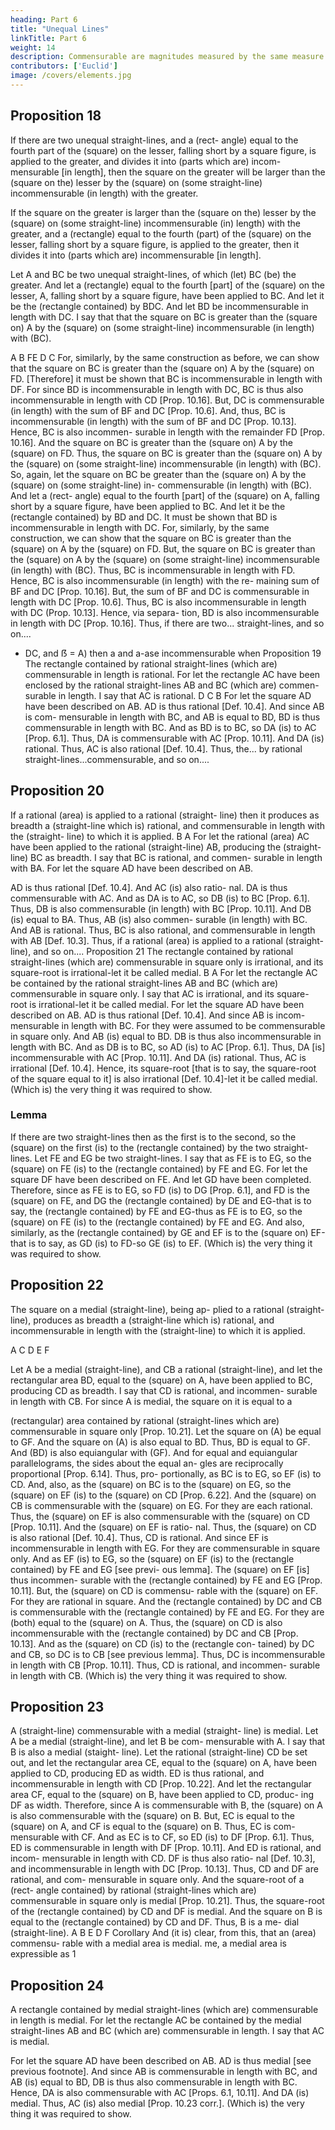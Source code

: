 ```yaml
---
heading: Part 6
title: "Unequal Lines"
linkTitle: Part 6
weight: 14
description: Commensurable are magnitudes measured by the same measure
contributors: ['Euclid']
image: /covers/elements.jpg
---
```




## Proposition 18

If there are two unequal straight-lines, and a (rect- angle) equal to the fourth part of the (square) on the lesser, falling short by a square figure, is applied to the greater, and divides it into (parts which are) incom- mensurable [in length], then the square on the greater will be larger than the (square on the) lesser by the (square) on (some straight-line) incommensurable (in length) with the greater.

If the square on the greater is larger than the (square on the) lesser by the (square) on (some straight-line) incommensurable (in) length) with the greater, and a (rectangle) equal to the fourth (part) of the (square) on the lesser, falling short by a square figure, is applied to the greater, then it divides it into (parts which are) incommensurable [in length].

Let A and BC be two unequal straight-lines, of which (let) BC (be) the greater. And let a (rectangle) equal to the fourth [part] of the (square) on the lesser, A, falling short by a square figure, have been applied to BC. And let it be the (rectangle contained) by BDC. And let BD be incommensurable in length with DC. I say that that the square on BC is greater than the (square on) A by the (square) on (some straight-line) incommensurable (in length) with (BC).

A
B FE
D
C
For, similarly, by the same construction as before, we can show that the square on BC is greater than the (square on) A by the (square) on FD. [Therefore] it must be shown that BC is incommensurable in length with DF. For since BD is incommensurable in length with DC, BC is thus also incommensurable in length with CD [Prop. 10.16]. But, DC is commensurable (in length) with the sum of BF and DC [Prop. 10.6]. And, thus, BC is incommensurable (in length) with the sum of BF and DC [Prop. 10.13]. Hence, BC is also incommen- surable in length with the remainder FD [Prop. 10.16]. And the square on BC is greater than the (square on) A by the (square) on FD. Thus, the square on BC is greater than the (square on) A by the (square) on (some straight-line) incommensurable (in length) with (BC).
So, again, let the square on BC be greater than the (square on) A by the (square) on (some straight-line) in- commensurable (in length) with (BC). And let a (rect- angle) equal to the fourth [part] of the (square) on A, falling short by a square figure, have been applied to BC. And let it be the (rectangle contained) by BD and DC. It must be shown that BD is incommensurable in length with DC.
For, similarly, by the same construction, we can show that the square on BC is greater than the (square) on A by the (square) on FD. But, the square on BC is greater than the (square) on A by the (square) on (some straight-line) incommensurable (in length) with (BC). Thus, BC is incommensurable in length with FD. Hence, BC is also incommensurable (in length) with the re- maining sum of BF and DC [Prop. 10.16]. But, the sum of BF and DC is commensurable in length with DC [Prop. 10.6]. Thus, BC is also incommensurable in length with DC (Prop. 10.13]. Hence, via separa- tion, BD is also incommensurable in length with DC [Prop. 10.16].
Thus, if there are two... straight-lines, and so on....
- DC, and ẞ = A) then a and a-ase incommensurable when
Proposition 19
The rectangle contained by rational straight-lines (which are) commensurable in length is rational.
For let the rectangle AC have been enclosed by the rational straight-lines AB and BC (which are) commen- surable in length. I say that AC is rational.
D
C
B
For let the square AD have been described on AB. AD is thus rational [Def. 10.4]. And since AB is com- mensurable in length with BC, and AB is equal to BD, BD is thus commensurable in length with BC. And as BD is to BC, so DA (is) to AC [Prop. 6.1]. Thus, DA is commensurable with AC [Prop. 10.11]. And DA (is) rational. Thus, AC is also rational [Def. 10.4]. Thus, the... by rational straight-lines...commensurable, and
so on....


## Proposition 20

If a rational (area) is applied to a rational (straight- line) then it produces as breadth a (straight-line which is) rational, and commensurable in length with the (straight- line) to which it is applied.
B
A
For let the rational (area) AC have been applied to the rational (straight-line) AB, producing the (straight-line) BC as breadth. I say that BC is rational, and commen- surable in length with BA.
For let the square AD have been described on AB.

AD is thus rational [Def. 10.4]. And AC (is) also ratio- nal. DA is thus commensurable with AC. And as DA is to AC, so DB (is) to BC [Prop. 6.1]. Thus, DB is
also commensurable (in length) with BC [Prop. 10.11]. And DB (is) equal to BA. Thus, AB (is) also commen- surable (in length) with BC. And AB is rational. Thus, BC is also rational, and commensurable in length with AB [Def. 10.3].
Thus, if a rational (area) is applied to a rational (straight-line), and so on....
Proposition 21
The rectangle contained by rational straight-lines (which are) commensurable in square only is irrational, and its square-root is irrational-let it be called medial.
B
A
For let the rectangle AC be contained by the rational straight-lines AB and BC (which are) commensurable in square only. I say that AC is irrational, and its square- root is irrational-let it be called medial.
For let the square AD have been described on AB. AD is thus rational [Def. 10.4]. And since AB is incom- mensurable in length with BC. For they were assumed to be commensurable in square only. And AB (is) equal to BD. DB is thus also incommensurable in length with BC. And as DB is to BC, so AD (is) to AC [Prop. 6.1]. Thus, DA [is] incommensurable with AC [Prop. 10.11]. And DA (is) rational. Thus, AC is irrational [Def. 10.4]. Hence, its square-root [that is to say, the square-root of the square equal to it] is also irrational [Def. 10.4]-let it be called medial. (Which is) the very thing it was required to show.


### Lemma

If there are two straight-lines then as the first is to the second, so the (square) on the first (is) to the (rectangle contained) by the two straight-lines.
Let FE and EG be two straight-lines. I say that as FE is to EG, so the (square) on FE (is) to the (rectangle contained) by FE and EG.
For let the square DF have been described on FE. And let GD have been completed. Therefore, since as FE is to EG, so FD (is) to DG [Prop. 6.1], and FD is the (square) on FE, and DG the (rectangle contained) by DE and EG-that is to say, the (rectangle contained) by FE and EG-thus as FE is to EG, so the (square) on FE (is) to the (rectangle contained) by FE and EG. And also, similarly, as the (rectangle contained) by GE and EF is to the (square on) EF-that is to say, as GD (is) to FD-so GE (is) to EF. (Which is) the very thing it was required to show.


## Proposition 22

The square on a medial (straight-line), being ap- plied to a rational (straight-line), produces as breadth a (straight-line which is) rational, and incommensurable in length with the (straight-line) to which it is applied.

A C D E
F

Let A be a medial (straight-line), and CB a rational (straight-line), and let the rectangular area BD, equal to the (square) on A, have been applied to BC, producing CD as breadth. I say that CD is rational, and incommen- surable in length with CB.
For since A is medial, the square on it is equal to a 

(rectangular) area contained by rational (straight-lines which are) commensurable in square only [Prop. 10.21]. Let the square on (A) be equal to GF. And the square on (A) is also equal to BD. Thus, BD is equal to GF. And (BD) is also equiangular with (GF). And for equal and equiangular parallelograms, the sides about the equal an- gles are reciprocally proportional [Prop. 6.14]. Thus, pro- portionally, as BC is to EG, so EF (is) to CD. And, also, as the (square) on BC is to the (square) on EG, so the (square) on EF (is) to the (square) on CD [Prop. 6.22]. And the (square) on CB is commensurable with the (square) on EG. For they are each rational. Thus, the (square) on EF is also commensurable with the (square) on CD [Prop. 10.11]. And the (square) on EF is ratio- nal. Thus, the (square) on CD is also rational [Def. 10.4]. Thus, CD is rational. And since EF is incommensurable in length with EG. For they are commensurable in square only. And as EF (is) to EG, so the (square) on EF (is) to the (rectangle contained) by FE and EG [see previ- ous lemma]. The (square) on EF [is] thus incommen- surable with the (rectangle contained) by FE and EG [Prop. 10.11]. But, the (square) on CD is commensu- rable with the (square) on EF. For they are rational in square. And the (rectangle contained) by DC and CB is commensurable with the (rectangle contained) by FE and EG. For they are (both) equal to the (square) on A. Thus, the (square) on CD is also incommensurable with the (rectangle contained) by DC and CB [Prop. 10.13]. And as the (square) on CD (is) to the (rectangle con- tained) by DC and CB, so DC is to CB [see previous lemma]. Thus, DC is incommensurable in length with CB [Prop. 10.11]. Thus, CD is rational, and incommen- surable in length with CB. (Which is) the very thing it was required to show.

## Proposition 23

A (straight-line) commensurable with a medial (straight- line) is medial.
Let A be a medial (straight-line), and let B be com- mensurable with A. I say that B is also a medial (staight- line).
Let the rational (straight-line) CD be set out, and let the rectangular area CE, equal to the (square) on A, have been applied to CD, producing ED as width. ED is thus rational, and incommensurable in length with CD [Prop. 10.22]. And let the rectangular area CF, equal to the (square) on B, have been applied to CD, produc- ing DF as width. Therefore, since A is commensurable with B, the (square) on A is also commensurable with the (square) on B. But, EC is equal to the (square) on A, and CF is equal to the (square) on B. Thus, EC is com- mensurable with CF. And as EC is to CF, so ED (is) to DF [Prop. 6.1]. Thus, ED is commensurable in length with DF [Prop. 10.11]. And ED is rational, and incom- mensurable in length with CD. DF is thus also ratio- nal [Def. 10.3], and incommensurable in length with DC [Prop. 10.13]. Thus, CD and DF are rational, and com- mensurable in square only. And the square-root of a (rect- angle contained) by rational (straight-lines which are) commensurable in square only is medial [Prop. 10.21]. Thus, the square-root of the (rectangle contained) by CD and DF is medial. And the square on B is equal to the (rectangle contained) by CD and DF. Thus, B is a me- dial (straight-line).
A
B
E
D F
Corollary
And (it is) clear, from this, that an (area) commensu-
rable with a medial area is medial.
me, a medial area is expressible as 1

## Proposition 24

A rectangle contained by medial straight-lines (which are) commensurable in length is medial.
For let the rectangle AC be contained by the medial straight-lines AB and BC (which are) commensurable in length. I say that AC is medial.

For let the square AD have been described on AB. AD is thus medial [see previous footnote]. And since AB is commensurable in length with BC, and AB (is) equal to BD, DB is thus also commensurable in length with BC. Hence, DA is also commensurable with AC [Props. 6.1, 10.11]. And DA (is) medial. Thus, AC (is) also medial [Prop. 10.23 corr.]. (Which is) the very thing it was required to show.


